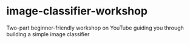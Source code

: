 # image-classifier-workshop
Two-part beginner-friendly workshop on YouTube guiding you through building a simple image classifier

